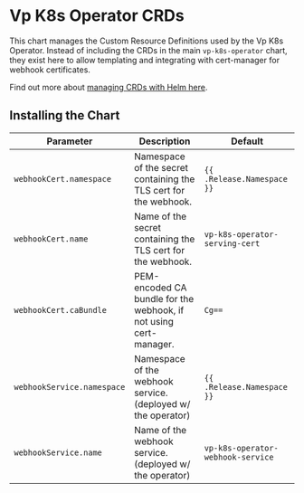 # Vp K8s Operator CRDs

This chart manages the Custom Resource Definitions used by the Vp K8s Operator. Instead of
including the CRDs in the main `vp-k8s-operator` chart, they exist here to allow templating and
integrating with cert-manager for webhook certificates.

Find out more about [managing CRDs with Helm here](https://helm.sh/docs/chart_best_practices/custom_resource_definitions/). 

## Installing the Chart

| Parameter                    | Description                                           | Default                                            |
|------------------------------|-------------------------------------------------------|----------------------------------------------------|
| `webhookCert.namespace`      | Namespace of the secret containing the TLS cert for the webhook.              | `{{ .Release.Namespace }}`                                             |
| `webhookCert.name`           | Name of the secret containing the TLS cert for the webhook.              | `vp-k8s-operator-serving-cert`                                             |
| `webhookCert.caBundle`       | PEM-encoded CA bundle for the webhook, if not using cert-manager.              | `Cg==`                                             |
| `webhookService.namespace`   | Namespace of the webhook service. (deployed w/ the operator)              | `{{ .Release.Namespace }}`                                             |
| `webhookService.name`        | Name of the webhook service. (deployed w/ the operator)             | `vp-k8s-operator-webhook-service`                                             |
